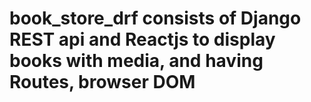 # book_store_drf consists of Django REST api and Reactjs to display books with media, and having Routes, browser DOM
